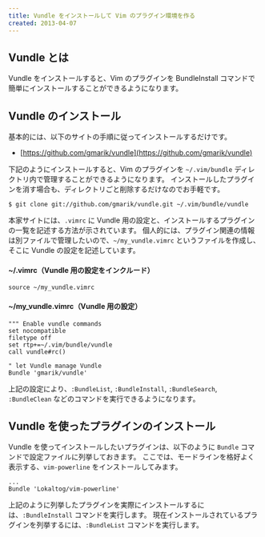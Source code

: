 ```yaml
---
title: Vundle をインストールして Vim のプラグイン環境を作る
created: 2013-04-07
---
```


Vundle とは
----

Vundle をインストールすると、Vim のプラグインを BundleInstall コマンドで簡単にインストールすることができるようになります。

Vundle のインストール
----

基本的には、以下のサイトの手順に従ってインストールするだけです。

* [https://github.com/gmarik/vundle](https://github.com/gmarik/vundle)

下記のようにインストールすると、Vim のプラグインを `~/.vim/bundle` ディレクトリ内で管理することができるようになります。
インストールしたプラグインを消す場合も、ディレクトリごと削除するだけなのでお手軽です。

~~~
$ git clone git://github.com/gmarik/vundle.git ~/.vim/bundle/vundle
~~~

本家サイトには、`.vimrc` に Vundle 用の設定と、インストールするプラグインの一覧を記述する方法が示されています。
個人的には、プラグイン関連の情報は別ファイルで管理したいので、`~/my_vundle.vimrc` というファイルを作成し、そこに Vundle の設定を記述しています。

#### ~/.vimrc（Vundle 用の設定をインクルード）

~~~ vim
source ~/my_vundle.vimrc
~~~

#### ~/my_vundle.vimrc（Vundle 用の設定）

~~~ vim
""" Enable vundle commands
set nocompatible
filetype off
set rtp+=~/.vim/bundle/vundle
call vundle#rc()

" let Vundle manage Vundle
Bundle 'gmarik/vundle'
~~~

上記の設定により、`:BundleList`, `:BundleInstall`, `:BundleSearch`, `:BundleClean` などのコマンドを実行できるようになります。


Vundle を使ったプラグインのインストール
----

Vundle を使ってインストールしたいプラグインは、以下のように `Bundle` コマンドで設定ファイルに列挙しておきます。
ここでは、モードラインを格好よく表示する、`vim-powerline` をインストールしてみます。

~~~ vim
...
Bundle 'Lokaltog/vim-powerline'
~~~

上記のように列挙したプラグインを実際にインストールするには、`:BundleInstall` コマンドを実行します。
現在インストールされているプラグインを列挙するには、`:BundleList` コマンドを実行します。

